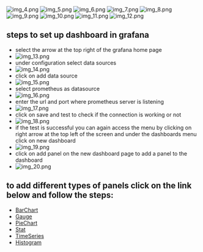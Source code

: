 ![img_4.png](docs/img_4.png)
![img_5.png](docs/img_5.png)
![img_6.png](docs/img_6.png)
![img_7.png](docs/img_7.png)
![img_8.png](docs/img_8.png)
![img_9.png](docs/img_9.png)
![img_10.png](docs/img_10.png)
![img_11.png](docs/img_11.png)
![img_12.png](docs/img_12.png)
## steps to set up dashboard in grafana
* select the arrow at the top right of the grafana home page
* ![img_13.png](docs/img_13.png)
* under configuration select data sources
* ![img_14.png](docs/img_14.png)
* click on add data source
* ![img_15.png](docs/img_15.png)
* select prometheus as datasource
* ![img_16.png](docs/img_16.png)
* enter the url and port where prometheus server is listening
* ![img_17.png](docs/img_17.png)
* click on save and test to check if the connection is working or not
* ![img_18.png](docs/img_18.png)
* if the test is successful you can again access the menu by clicking on right arrow at the top left of the screen and under the dashboards menu click on new dashboard
* ![img_19.png](docs/img_19.png)
* click on add panel on the new dashboard page to add a panel to the dashboard
* ![img_20.png](docs/img_20.png)

## to add different types of panels click on the link below and follow the steps:
* [BarChart](ReadmeBarChart.md)
* [Gauge](ReadmeGauge.md)
* [PieChart](ReadmePieChart.md)
* [Stat](ReadmeStat.md)
* [TimeSeries](ReadmeTimeSeries.md)
* [Histogram](ReadmeHistogram.md)